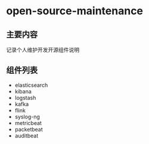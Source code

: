 # open-source-maintenance

## 主要内容
记录个人维护开发开源组件说明


## 组件列表

- elasticsearch
- kibana
- logstash
- kafka
- flink
- syslog-ng
- metricbeat
- packetbeat
- auditbeat
